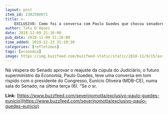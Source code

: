 ```yaml
---
layout: post
item_id: 2382580971
title: >-
    EXCLUSIVO: Como foi a conversa com Paulo Guedes que chocou senadores na véspera do reajuste do STF
author: Tatu D'Oquei
date: 2018-11-09 21:16:00
pub_date: 2018-11-09 21:16:00
time_added: 2019-12-23 21:19:30
categories: [refletimos]
tags: [economia]
image: https://img.buzzfeed.com/buzzfeed-static/static/2018-11/9/15/asset/buzzfeed-prod-web-03/sub-buzz-15597-1541796345-25.jpg?crop=1077:564;49,0
---
```


Ná véspera do Senado aprovar o reajuste da cúpula do Judiciário, o futuro superministro da Economia, Paulo Guedes, teve uma conversa em tom ríspido com o presidente do Congresso, Eunício Oliveira (MDB-CE), numa sala do Senado, na última terça (6). “Se o sr.

**Link:** [https://www.buzzfeed.com/severinomotta/exclusivo-paulo-guedes-eunicio](https://www.buzzfeed.com/severinomotta/exclusivo-paulo-guedes-eunicio)

